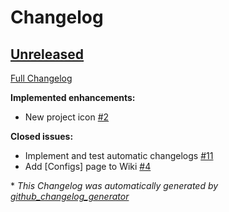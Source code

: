 # Changelog

## [Unreleased](https://github.com/FreshAlacrity/cottage-industry/tree/HEAD)

[Full Changelog](https://github.com/FreshAlacrity/cottage-industry/compare/9fd412b164a561466a8ca9a5e163a4d7835f6bb0...HEAD)

**Implemented enhancements:**

- New project icon [\#2](https://github.com/FreshAlacrity/cottage-industry/issues/2)

**Closed issues:**

- Implement and test automatic changelogs [\#11](https://github.com/FreshAlacrity/cottage-industry/issues/11)
- Add \[Configs\] page to Wiki [\#4](https://github.com/FreshAlacrity/cottage-industry/issues/4)



\* *This Changelog was automatically generated by [github_changelog_generator](https://github.com/github-changelog-generator/github-changelog-generator)*
